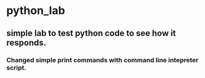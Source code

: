 # python_lab

## simple lab to test python code to see how it responds.

### Changed simple print commands with command line intepreter script.
